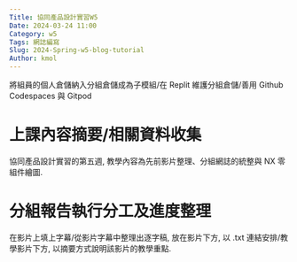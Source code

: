 ```yaml
---
Title: 協同產品設計實習W5
Date: 2024-03-24 11:00
Category: w5
Tags: 網誌編寫 
Slug: 2024-Spring-w5-blog-tutorial 
Author: kmol
---
```


將組員的個人倉儲納入分組倉儲成為子模組/在 Replit 維護分組倉儲/善用 Github Codespaces 與 Gitpod

<!-- PELICAN_END_SUMMARY -->

# 上課內容摘要/相關資料收集
協同產品設計實習的第五週, 教學內容為先前影片整理、分組網誌的統整與 NX 零組件繪圖.

# 分組報告執行分工及進度整理
在影片上填上字幕/從影片字幕中整理出逐字稿, 放在影片下方, 以 .txt 連結安排/教學影片下方, 以摘要方式說明該影片的教學重點.